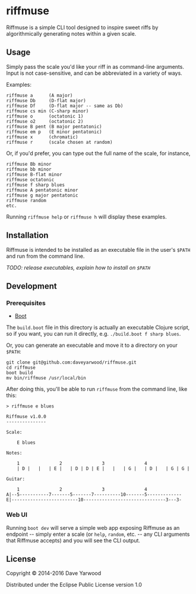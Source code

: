# riffmuse

Riffmuse is a simple CLI tool designed to inspire sweet riffs by algorithmically generating notes within a given scale.

## Usage

Simply pass the scale you'd like your riff in as command-line arguments. Input is not case-sensitive, and can be abbreviated in a variety of ways.

Examples:

    riffmuse a      (A major)
    riffmuse Db     (D-flat major)
    riffmuse Df     (D-flat major -- same as Db)
    riffmuse cs min (C-sharp minor)
    riffmuse o      (octatonic 1)
    riffmuse o2     (octatonic 2)
    riffmuse B pent (B major pentatonic)
    riffmuse em p   (E minor pentatonic)
    riffmuse x      (chromatic)
    riffmuse r      (scale chosen at random)

Or, if you'd prefer, you can type out the full name of the scale, for instance,

    riffmuse Bb minor
    riffmuse bb minor
    riffmuse B-flat minor
    riffmuse octatonic
    riffmuse f sharp blues
    riffmuse A pentatonic minor
    riffmuse g major pentatonic
    riffmuse random
    etc.

Running `riffmuse help` or `riffmuse h` will display these examples.

## Installation

Riffmuse is intended to be installed as an executable file in the user's `$PATH` and run from the command line.

*TODO: release executables, explain how to install on `$PATH`*

## Development

### Prerequisites

* [Boot](http://www.boot-clj.com)

The `build.boot` file in this directory is actually an executable Clojure script, so if you want, you can run it directly, e.g. `./build.boot f sharp blues`.

Or, you can generate an executable and move it to a directory on your `$PATH`:

```
git clone git@github.com:daveyarwood/riffmuse.git
cd riffmuse
boot build
mv bin/riffmuse /usr/local/bin
```

After doing this, you'll be able to run `riffmuse` from the command line, like this:

    > riffmuse e blues

    Riffmuse v1.0.0
    ---------------

    Scale:

        E blues

    Notes:

        1               2               3               4
        | D |   |   | E |   | D | D | E |   |   | G |   | D |   | G | G |

    Guitar:

        1               2               3               4
    A|--5-----------7-------5-------7----------10-------5-------------
    E|-------------------------10-------------------------------3---3-

### Web UI

Running `boot dev` will serve a simple web app exposing Riffmuse as an endpoint -- simply enter a scale (or `help`, `random`, etc. -- any CLI arguments that Riffmuse accepts) and you will see the CLI output.

## License

Copyright © 2014-2016 Dave Yarwood

Distributed under the Eclipse Public License version 1.0
